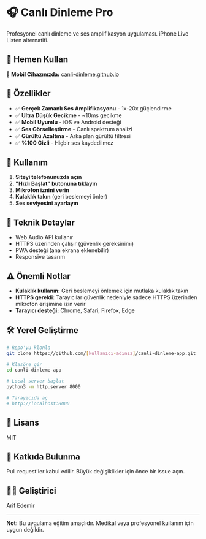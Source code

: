 # 🎧 Canlı Dinleme Pro

Profesyonel canlı dinleme ve ses amplifikasyon uygulaması. iPhone Live Listen alternatifi.

## 🚀 Hemen Kullan

**📱 Mobil Cihazınızda:** [canli-dinleme.github.io](https://canli-dinleme.github.io)

## 🎯 Özellikler

- ✅ **Gerçek Zamanlı Ses Amplifikasyonu** - 1x-20x güçlendirme
- ✅ **Ultra Düşük Gecikme** - ~10ms gecikme
- ✅ **Mobil Uyumlu** - iOS ve Android desteği
- ✅ **Ses Görselleştirme** - Canlı spektrum analizi
- ✅ **Gürültü Azaltma** - Arka plan gürültü filtresi
- ✅ **%100 Gizli** - Hiçbir ses kaydedilmez

## 📱 Kullanım

1. **Siteyi telefonunuzda açın**
2. **"Hızlı Başlat" butonuna tıklayın**
3. **Mikrofon iznini verin**
4. **Kulaklık takın** (geri beslemeyi önler)
5. **Ses seviyesini ayarlayın**

## 🔧 Teknik Detaylar

- Web Audio API kullanır
- HTTPS üzerinden çalışır (güvenlik gereksinimi)
- PWA desteği (ana ekrana eklenebilir)
- Responsive tasarım

## ⚠️ Önemli Notlar

- **Kulaklık kullanın:** Geri beslemeyi önlemek için mutlaka kulaklık takın
- **HTTPS gerekli:** Tarayıcılar güvenlik nedeniyle sadece HTTPS üzerinden mikrofon erişimine izin verir
- **Tarayıcı desteği:** Chrome, Safari, Firefox, Edge

## 🛠️ Yerel Geliştirme

```bash
# Repo'yu klonla
git clone https://github.com/[kullanıcı-adınız]/canli-dinleme-app.git

# Klasöre gir
cd canli-dinleme-app

# Local server başlat
python3 -m http.server 8000

# Tarayıcıda aç
# http://localhost:8000
```

## 📄 Lisans

MIT

## 🤝 Katkıda Bulunma

Pull request'ler kabul edilir. Büyük değişiklikler için önce bir issue açın.

## 👨‍💻 Geliştirici

Arif Edemir

---

**Not:** Bu uygulama eğitim amaçlıdır. Medikal veya profesyonel kullanım için uygun değildir.